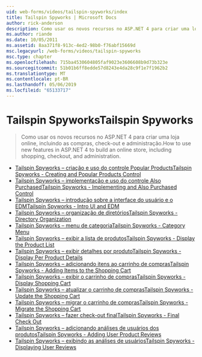 ```yaml
---
uid: web-forms/videos/tailspin-spyworks/index
title: Tailspin Spyworks | Microsoft Docs
author: rick-anderson
description: Como usar os novos recursos no ASP.NET 4 para criar uma loja online, incluindo as compras, check-out e administração.
ms.author: riande
ms.date: 10/05/2011
ms.assetid: 8aa371f8-913c-4ed2-98b0-f76abf15669d
msc.legacyurl: /web-forms/videos/tailspin-spyworks
msc.type: chapter
ms.openlocfilehash: 715ba4530604805faf9023e3606608b9d73b323e
ms.sourcegitcommit: 51b01b6ff8edde57d8243e4da28c9f1e7f1962b2
ms.translationtype: MT
ms.contentlocale: pt-BR
ms.lasthandoff: 05/06/2019
ms.locfileid: "65133717"
---
```

# <a name="tailspin-spyworks"></a><span data-ttu-id="0c6d3-103">Tailspin Spyworks</span><span class="sxs-lookup"><span data-stu-id="0c6d3-103">Tailspin Spyworks</span></span>

> <span data-ttu-id="0c6d3-104">Como usar os novos recursos no ASP.NET 4 para criar uma loja online, incluindo as compras, check-out e administração.</span><span class="sxs-lookup"><span data-stu-id="0c6d3-104">How to use new features in ASP.NET 4 to build an online store, including shopping, checkout, and administration.</span></span>

- [<span data-ttu-id="0c6d3-105">Tailspin Spyworks – criação e uso do controle Popular Products</span><span class="sxs-lookup"><span data-stu-id="0c6d3-105">Tailspin Spyworks - Creating and Popular Products Control</span></span>](tailspin-spyworks-creating-and-using-the-popular-products-control.md)
- [<span data-ttu-id="0c6d3-106">Tailspin Spyworks – implementação e uso do controle Also Purchased</span><span class="sxs-lookup"><span data-stu-id="0c6d3-106">Tailspin Spyworks - Implementing and Also Purchased Control</span></span>](tailspin-spyworks-implementing-and-using-the-also-purchased-control.md)
- [<span data-ttu-id="0c6d3-107">Tailspin Spyworks – introdução sobre a interface do usuário e o EDM</span><span class="sxs-lookup"><span data-stu-id="0c6d3-107">Tailspin Spyworks - Intro UI and EDM</span></span>](tailspin-spyworks-intro-ui-and-edm.md)
- [<span data-ttu-id="0c6d3-108">Tailspin Spyworks – organização de diretórios</span><span class="sxs-lookup"><span data-stu-id="0c6d3-108">Tailspin Spyworks - Directory Organization</span></span>](tailspin-spyworks-directory-organization.md)
- [<span data-ttu-id="0c6d3-109">Tailspin Spyworks – menu de categoria</span><span class="sxs-lookup"><span data-stu-id="0c6d3-109">Tailspin Spyworks - Category Menu</span></span>](tailspin-spyworks-category-menu.md)
- [<span data-ttu-id="0c6d3-110">Tailspin Spyworks – exibir a lista de produtos</span><span class="sxs-lookup"><span data-stu-id="0c6d3-110">Tailspin Spyworks - Display the Product List</span></span>](tailspin-spyworks-display-the-product-list.md)
- [<span data-ttu-id="0c6d3-111">Tailspin Spyworks – exibir detalhes por produto</span><span class="sxs-lookup"><span data-stu-id="0c6d3-111">Tailspin Spyworks - Display Per Product Details</span></span>](tailspin-spyworks-display-per-product-details.md)
- [<span data-ttu-id="0c6d3-112">Tailspin Spyworks – adicionando itens ao carrinho de compras</span><span class="sxs-lookup"><span data-stu-id="0c6d3-112">Tailspin Spyworks - Adding Items to the Shopping Cart</span></span>](tailspin-spyworks-adding-items-to-the-shopping-cart.md)
- [<span data-ttu-id="0c6d3-113">Tailspin Spyworks – exibir o carrinho de compras</span><span class="sxs-lookup"><span data-stu-id="0c6d3-113">Tailspin Spyworks - Display Shopping Cart</span></span>](tailspin-spyworks-display-shopping-cart.md)
- [<span data-ttu-id="0c6d3-114">Tailspin Spyworks – atualizar o carrinho de compras</span><span class="sxs-lookup"><span data-stu-id="0c6d3-114">Tailspin Spyworks - Update the Shopping Cart</span></span>](tailspin-spyworks-update-the-shopping-cart.md)
- [<span data-ttu-id="0c6d3-115">Tailspin Spyworks – migrar o carrinho de compras</span><span class="sxs-lookup"><span data-stu-id="0c6d3-115">Tailspin Spyworks - Migrate the Shopping Cart</span></span>](tailspin-spyworks-migrate-the-shopping-cart.md)
- [<span data-ttu-id="0c6d3-116">Tailspin Spyworks – fazer check-out final</span><span class="sxs-lookup"><span data-stu-id="0c6d3-116">Tailspin Spyworks - Final Check Out</span></span>](tailspin-spyworks-final-check-out.md)
- [<span data-ttu-id="0c6d3-117">Tailspin Spyworks – adicionando análises de usuários dos produtos</span><span class="sxs-lookup"><span data-stu-id="0c6d3-117">Tailspin Spyworks - Adding User Product Reviews</span></span>](tailspin-spyworks-adding-user-product-reviews.md)
- [<span data-ttu-id="0c6d3-118">Tailspin Spyworks – exibindo as análises de usuários</span><span class="sxs-lookup"><span data-stu-id="0c6d3-118">Tailspin Spyworks - Displaying User Reviews</span></span>](tailspin-spyworks-displaying-user-reviews.md)

